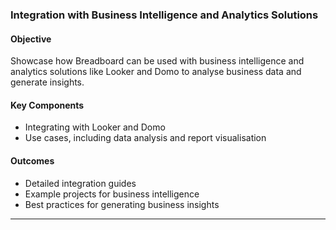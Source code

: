 ### Integration with Business Intelligence and Analytics Solutions

#### Objective

Showcase how Breadboard can be used with business intelligence and analytics solutions like Looker and Domo to analyse business data and generate insights.

#### Key Components

- Integrating with Looker and Domo
- Use cases, including data analysis and report visualisation

#### Outcomes

- Detailed integration guides
- Example projects for business intelligence
- Best practices for generating business insights

---